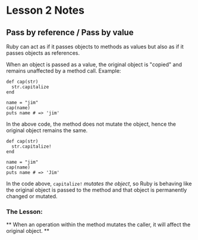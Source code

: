 # Lesson 2 Notes

## Pass by reference / Pass by value

Ruby can act as if it passes objects to methods as values but also as if it passes objects as references.

When an object is passed as a value, the original object is "copied" and remains unaffected by a method call. Example:

```
def cap(str)
  str.capitalize
end

name = "jim"
cap(name)
puts name # => 'jim'
```

In the above code, the method does not mutate the object, hence the original object remains the same.

```
def cap(str)
  str.capitalize!
end

name = "jim"
cap(name)
puts name # => 'Jim'
```

In the code above, ```capitalize!``` *mutates the object*, so Ruby is behaving like the original object is passed to the method and that object is permanently changed or mutated.

### The Lesson:

** When an operation within the method mutates the caller, it will affect the original object. **
